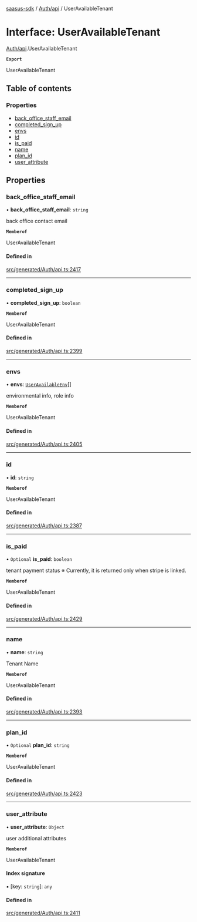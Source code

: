 [saasus-sdk](../README.md) / [Auth/api](../modules/Auth_api.md) / UserAvailableTenant

# Interface: UserAvailableTenant

[Auth/api](../modules/Auth_api.md).UserAvailableTenant

**`Export`**

UserAvailableTenant

## Table of contents

### Properties

- [back\_office\_staff\_email](Auth_api.UserAvailableTenant.md#back_office_staff_email)
- [completed\_sign\_up](Auth_api.UserAvailableTenant.md#completed_sign_up)
- [envs](Auth_api.UserAvailableTenant.md#envs)
- [id](Auth_api.UserAvailableTenant.md#id)
- [is\_paid](Auth_api.UserAvailableTenant.md#is_paid)
- [name](Auth_api.UserAvailableTenant.md#name)
- [plan\_id](Auth_api.UserAvailableTenant.md#plan_id)
- [user\_attribute](Auth_api.UserAvailableTenant.md#user_attribute)

## Properties

### back\_office\_staff\_email

• **back\_office\_staff\_email**: `string`

back office contact email

**`Memberof`**

UserAvailableTenant

#### Defined in

[src/generated/Auth/api.ts:2417](https://github.com/saasus-platform/saasus-sdk-javascript/blob/2c78b0a/src/generated/Auth/api.ts#L2417)

___

### completed\_sign\_up

• **completed\_sign\_up**: `boolean`

**`Memberof`**

UserAvailableTenant

#### Defined in

[src/generated/Auth/api.ts:2399](https://github.com/saasus-platform/saasus-sdk-javascript/blob/2c78b0a/src/generated/Auth/api.ts#L2399)

___

### envs

• **envs**: [`UserAvailableEnv`](Auth_api.UserAvailableEnv.md)[]

environmental info, role info

**`Memberof`**

UserAvailableTenant

#### Defined in

[src/generated/Auth/api.ts:2405](https://github.com/saasus-platform/saasus-sdk-javascript/blob/2c78b0a/src/generated/Auth/api.ts#L2405)

___

### id

• **id**: `string`

**`Memberof`**

UserAvailableTenant

#### Defined in

[src/generated/Auth/api.ts:2387](https://github.com/saasus-platform/saasus-sdk-javascript/blob/2c78b0a/src/generated/Auth/api.ts#L2387)

___

### is\_paid

• `Optional` **is\_paid**: `boolean`

tenant payment status ※ Currently, it is returned only when stripe is linked.

**`Memberof`**

UserAvailableTenant

#### Defined in

[src/generated/Auth/api.ts:2429](https://github.com/saasus-platform/saasus-sdk-javascript/blob/2c78b0a/src/generated/Auth/api.ts#L2429)

___

### name

• **name**: `string`

Tenant Name

**`Memberof`**

UserAvailableTenant

#### Defined in

[src/generated/Auth/api.ts:2393](https://github.com/saasus-platform/saasus-sdk-javascript/blob/2c78b0a/src/generated/Auth/api.ts#L2393)

___

### plan\_id

• `Optional` **plan\_id**: `string`

**`Memberof`**

UserAvailableTenant

#### Defined in

[src/generated/Auth/api.ts:2423](https://github.com/saasus-platform/saasus-sdk-javascript/blob/2c78b0a/src/generated/Auth/api.ts#L2423)

___

### user\_attribute

• **user\_attribute**: `Object`

user additional attributes

**`Memberof`**

UserAvailableTenant

#### Index signature

▪ [key: `string`]: `any`

#### Defined in

[src/generated/Auth/api.ts:2411](https://github.com/saasus-platform/saasus-sdk-javascript/blob/2c78b0a/src/generated/Auth/api.ts#L2411)

